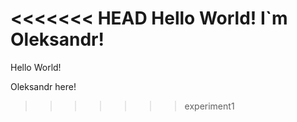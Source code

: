 <<<<<<< HEAD
Hello World! I`m Oleksandr! 
=======
Hello World!

Oleksandr here!
>>>>>>> experiment1
